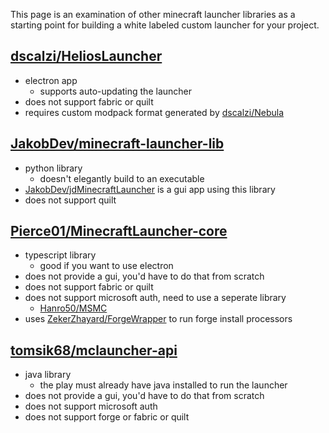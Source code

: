 This page is an examination of other minecraft launcher libraries as a starting point for building a white labeled custom launcher for your project. 

## [dscalzi/HeliosLauncher](https://github.com/dscalzi/HeliosLauncher)

- electron app
	- supports auto-updating the launcher
- does not support fabric or quilt
- requires custom modpack format generated by [dscalzi/Nebula](https://github.com/dscalzi/Nebula)

## [JakobDev/minecraft-launcher-lib](https://gitlab.com/JakobDev/minecraft-launcher-lib)

- python library
	- doesn't elegantly build to an executable 
- [JakobDev/jdMinecraftLauncher](https://gitlab.com/JakobDev/jdMinecraftLauncher) is a gui app using this library 
- does not support quilt

## [Pierce01/MinecraftLauncher-core](https://github.com/Pierce01/MinecraftLauncher-core/blob/master/components/launcher.js)

- typescript library 
	- good if you want to use electron
- does not provide a gui, you'd have to do that from scratch
- does not support fabric or quilt
- does not support microsoft auth, need to use a seperate library
	- [Hanro50/MSMC](https://github.com/Hanro50/MSMC)
- uses [ZekerZhayard/ForgeWrapper](https://github.com/ZekerZhayard/ForgeWrapper) to run forge install processors 

## [tomsik68/mclauncher-api](https://github.com/tomsik68/mclauncher-api)

- java library
	- the play must already have java installed to run the launcher
- does not provide a gui, you'd have to do that from scratch
- does not support microsoft auth
- does not support forge or fabric or quilt

